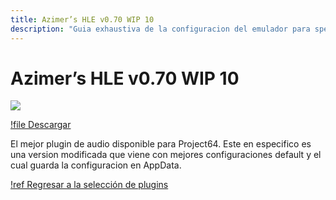```yaml
---
title: Azimer’s HLE v0.70 WIP 10
description: "Guia exhaustiva de la configuracion del emulador para speedruns de Super Mario 64" 
---
```


# Azimer’s HLE v0.70 WIP 10

![](./img/azi70.png)

[!file Descargar](https://www.mediafire.com/file/s1fil36hivy7qbj/AziAudio.dll/file)

El mejor plugin de audio disponible para Project64. Este en especifico es una version modificada que viene con mejores configuraciones default y el cual guarda la configuracion en AppData.

[!ref Regresar a la selección de plugins](plugin_setup.md#selección-de-plugins)
